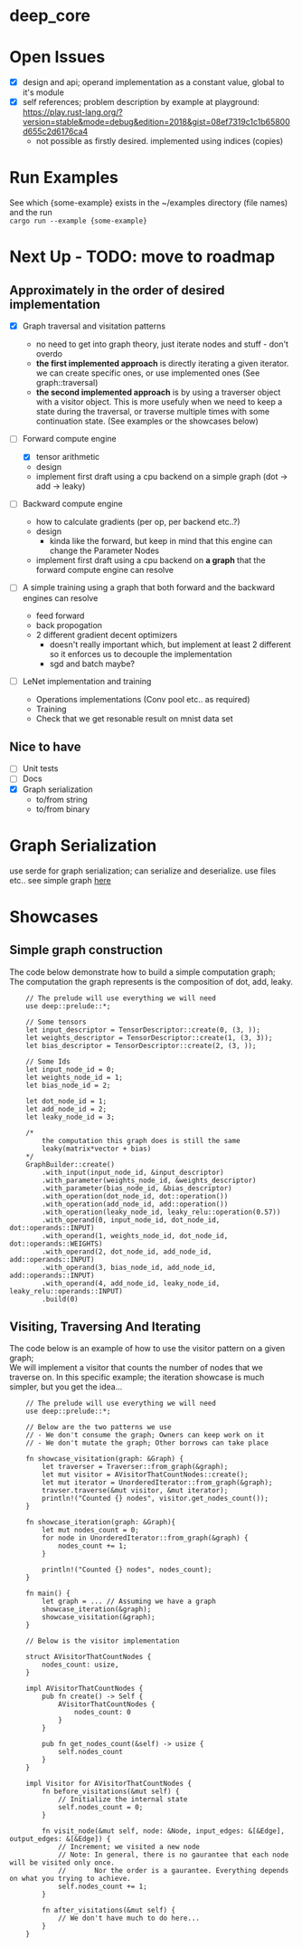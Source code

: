 # deep_core

# Open Issues
- [x] design and api; operand implementation as a constant value, global to it's module
- [x] self references; problem description by example at playground: https://play.rust-lang.org/?version=stable&mode=debug&edition=2018&gist=08ef7319c1c1b65800d655c2d6176ca4
    - not possible as firstly desired. implemented using indices (copies)

# Run Examples
See which {some-example} exists in the ~/examples directory (file names) and the run  
```cargo run --example {some-example}```

# Next Up - TODO: move to roadmap
## __Approximately in the order of desired implementation__
- [x] Graph traversal and visitation patterns
    - no need to get into graph theory, just iterate nodes and stuff - don't overdo
    - __the first implemented approach__ is directly iterating a given iterator. we can create specific ones, or use implemented ones (See graph::traversal)
    - __the second implemented approach__ is by using a traverser object with a visitor object. This is more usefuly when we need to keep a state during the traversal, or traverse multiple times with some continuation state. (See examples or the showcases below)
- [ ] Forward compute engine
    - [x] tensor arithmetic
    - design
    - implement first draft using a cpu backend on a simple graph (dot -> add -> leaky)
- [ ] Backward compute engine
    - how to calculate gradients (per op, per backend etc..?)
    - design
        - kinda like the forward, but keep in mind that this engine can change the Parameter Nodes
    - implement first draft using a cpu backend on __a graph__ that the forward compute engine can resolve
    
- [ ] A simple training using a graph that both forward and the backward engines can resolve
    - feed forward
    - back propogation
    - 2 different gradient decent optimizers
        - doesn't really important which, but implement at least 2 different so it enforces
          us to decouple the implementation
        - sgd and batch maybe?

- [ ] LeNet implementation and training
    - Operations implementations (Conv pool etc.. as required)
    - Training
    - Check that we get resonable result on mnist data set
    
## __Nice to have__
- [ ] Unit tests
- [ ] Docs
- [x] Graph serialization
    - to/from string
    - to/from binary

# Graph Serialization
use serde for graph serialization; can serialize and deserialize. use files etc..
see simple graph [here](graph.json)

# Showcases

## Simple graph construction
The code below demonstrate how to build a simple computation graph;  
The computation the graph represents is the composition of dot, add, leaky.
```
    // The prelude will use everything we will need
    use deep::prelude::*;

    // Some tensors
    let input_descriptor = TensorDescriptor::create(0, (3, ));
    let weights_descriptor = TensorDescriptor::create(1, (3, 3));
    let bias_descriptor = TensorDescriptor::create(2, (3, ));

    // Some Ids 
    let input_node_id = 0;
    let weights_node_id = 1;
    let bias_node_id = 2;

    let dot_node_id = 1;
    let add_node_id = 2;
    let leaky_node_id = 3;

    /*
        the computation this graph does is still the same
        leaky(matrix*vector + bias)
    */
    GraphBuilder::create()
        .with_input(input_node_id, &input_descriptor)
        .with_parameter(weights_node_id, &weights_descriptor)
        .with_parameter(bias_node_id, &bias_descriptor)
        .with_operation(dot_node_id, dot::operation())
        .with_operation(add_node_id, add::operation())
        .with_operation(leaky_node_id, leaky_relu::operation(0.57))
        .with_operand(0, input_node_id, dot_node_id, dot::operands::INPUT)
        .with_operand(1, weights_node_id, dot_node_id, dot::operands::WEIGHTS)
        .with_operand(2, dot_node_id, add_node_id, add::operands::INPUT)
        .with_operand(3, bias_node_id, add_node_id, add::operands::INPUT)
        .with_operand(4, add_node_id, leaky_node_id, leaky_relu::operands::INPUT)
        .build(0)
```

## Visiting, Traversing And Iterating
The code below is an example of how to use the visitor pattern on a given graph;  
We will implement a visitor that counts the number of nodes that we traverse on.
In this specific example; the iteration showcase is much simpler, but you get the idea...

```
    // The prelude will use everything we will need
    use deep::prelude::*;

    // Below are the two patterns we use
    // - We don't consume the graph; Owners can keep work on it
    // - We don't mutate the graph; Other borrows can take place

    fn showcase_visitation(graph: &Graph) {
        let traverser = Traverser::from_graph(&graph);
        let mut visitor = AVisitorThatCountNodes::create();
        let mut iterator = UnorderedIterator::from_graph(&graph);
        travser.traverse(&mut visitor, &mut iterator);
        println!("Counted {} nodes", visitor.get_nodes_count());
    }

    fn showcase_iteration(graph: &Graph){
        let mut nodes_count = 0;
        for node in UnorderedIterator::from_graph(&graph) {
            nodes_count += 1;
        }
        
        println!("Counted {} nodes", nodes_count);
    }

    fn main() {
        let graph = ... // Assuming we have a graph
        showcase_iteration(&graph);
        showcase_visitation(&graph);
    }

    // Below is the visitor implementation

    struct AVisitorThatCountNodes {
        nodes_count: usize,
    }

    impl AVisitorThatCountNodes {
        pub fn create() -> Self {
            AVisitorThatCountNodes {
                nodes_count: 0
            }
        }
        
        pub fn get_nodes_count(&self) -> usize {
            self.nodes_count
        }
    }

    impl Visitor for AVisitorThatCountNodes {
        fn before_visitations(&mut self) {
            // Initialize the internal state
            self.nodes_count = 0;
        }

        fn visit_node(&mut self, node: &Node, input_edges: &[&Edge], output_edges: &[&Edge]) {
            // Increment; we visited a new node
            // Note: In general, there is no gaurantee that each node will be visited only once.
            //       Nor the order is a gaurantee. Everything depends on what you trying to achieve.
            self.nodes_count += 1;
        }

        fn after_visitations(&mut self) {
            // We don't have much to do here...
        }
    }
```